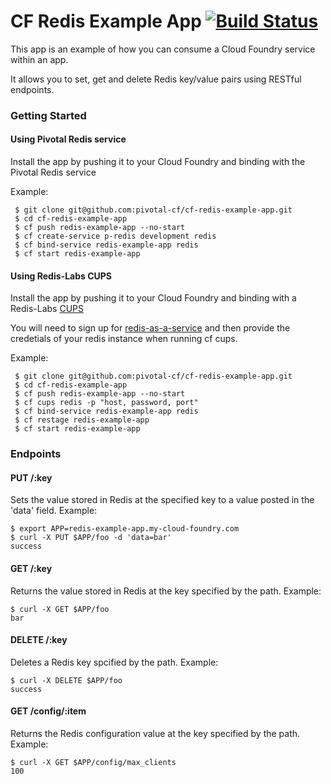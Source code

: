 # CF Redis Example App [![Build Status](https://travis-ci.org/pivotal-cf/cf-redis-example-app.svg)](https://travis-ci.org/pivotal-cf/cf-redis-example-app)

This app is an example of how you can consume a Cloud Foundry service within an app.

It allows you to set, get and delete Redis key/value pairs using RESTful endpoints.

### Getting Started

#### Using Pivotal Redis service

Install the app by pushing it to your Cloud Foundry and binding with the Pivotal Redis service

Example:

     $ git clone git@github.com:pivotal-cf/cf-redis-example-app.git
     $ cd cf-redis-example-app
     $ cf push redis-example-app --no-start
     $ cf create-service p-redis development redis
     $ cf bind-service redis-example-app redis
     $ cf start redis-example-app
     
#### Using Redis-Labs CUPS

Install the app by pushing it to your Cloud Foundry and binding with a Redis-Labs [CUPS](https://docs.cloudfoundry.org/devguide/services/user-provided.html)

You will need to sign up for [redis-as-a-service](https://redislabs.com/) and then provide the credetials of your redis instance when running cf cups.

Example:

     $ git clone git@github.com:pivotal-cf/cf-redis-example-app.git
     $ cd cf-redis-example-app
     $ cf push redis-example-app --no-start
     $ cf cups redis -p "host, password, port"
     $ cf bind-service redis-example-app redis
     $ cf restage redis-example-app
     $ cf start redis-example-app

### Endpoints

#### PUT /:key

Sets the value stored in Redis at the specified key to a value posted in the 'data' field. Example:

    $ export APP=redis-example-app.my-cloud-foundry.com
    $ curl -X PUT $APP/foo -d 'data=bar'
    success


#### GET /:key

Returns the value stored in Redis at the key specified by the path. Example:

    $ curl -X GET $APP/foo
    bar

#### DELETE /:key

Deletes a Redis key spcified by the path. Example:

    $ curl -X DELETE $APP/foo
    success

#### GET /config/:item

Returns the Redis configuration value at the key specified by the path. Example:

    $ curl -X GET $APP/config/max_clients
    100
